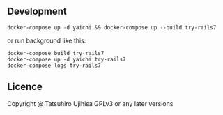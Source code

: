 ## Development

```
docker-compose up -d yaichi && docker-compose up --build try-rails7
```

or run background like this:

```
docker-compose build try-rails7
docker-compose up -d yaichi try-rails7
docker-compose logs try-rails7
```


## Licence

Copyright @ Tatsuhiro Ujihisa
GPLv3 or any later versions
